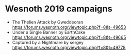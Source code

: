 # Wesnoth 2019 campaigns

- The Thelien Attack by Gweddeoran https://forums.wesnoth.org/viewtopic.php?f=8&t=49653
- Under a Single Banner by EarthCake https://forums.wesnoth.org/viewtopic.php?f=8&t=49665
- Captured by a Nightmare by sergey https://forums.wesnoth.org/viewtopic.php?f=8&t=49778

